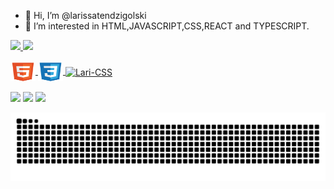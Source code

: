 - 👋 Hi, I’m @larissatendzigolski
- 👀 I’m interested in HTML,JAVASCRIPT,CSS,REACT and TYPESCRIPT.



<div>
  <a href="https://github.com/larissatendzigolski">
  <img height="180em" src="https://github-readme-stats.vercel.app/api?username=larissatendzigolski&show_icons=true&theme=dracula&include_all_commits=true&count_private=true"/>
  <img height="180em" src="https://github-readme-stats.vercel.app/api/top-langs/?username=larissatendzigolski&layout=compact&langs_count=7&theme=dracula"/>
</div>
<div style="display: inline_block"><br>
  <img align="center" alt="Lari-HTML" height="30" width="40" src="https://raw.githubusercontent.com/devicons/devicon/master/icons/html5/html5-original.svg">
  <img align="center" alt="Lari-CSS" height="30" width="40" src="https://raw.githubusercontent.com/devicons/devicon/master/icons/css3/css3-original.svg">
  <img align="center" alt="Lari-CSS" height="30" width="40" src="https://cdn.jsdelivr.net/gh/devicons/devicon/icons/javascript/javascript-original.svg"/>        
</div>
  
<br>

  
<div> 
  <a href="https://instagram.com/larissatendzigolski" target="_blank"><img src="https://img.shields.io/badge/-Instagram-%23E4405F?style=for-the-badge&logo=instagram&logoColor=white" target="_blank"></a> 
  <a href ="mailto:larytendzigolski@gmail.com"><img src="https://img.shields.io/badge/Gmail-D14836?style=for-the-badge&logo=gmail&logoColor=white" target="_blank"></a>
  <a href="https://www.linkedin.com/in/larissa-tendzigolski-127a0390/" target="_blank"><img src="https://img.shields.io/badge/-LinkedIn-%230077B5?style=for-the-badge&logo=linkedin&logoColor=white" target="_blank"></a> 
</div> 

  
  ![Snake animation](https://github.com/larissatendzigolski/larissatendzigolski/blob/output/github-contribution-grid-snake.svg)
